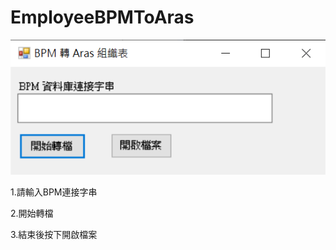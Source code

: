 # EmployeeBPMToAras
![sample](https://github.com/panda0909/EmployeeBPMToAras/blob/master/img/p1.png?raw=true)

1.請輸入BPM連接字串

2.開始轉檔

3.結束後按下開啟檔案
